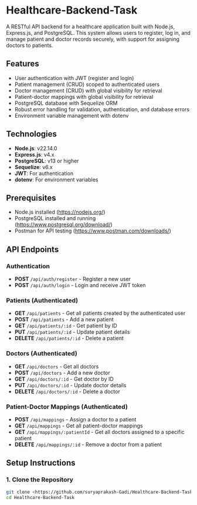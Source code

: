 # Healthcare-Backend-Task

A RESTful API backend for a healthcare application built with Node.js, Express.js, and PostgreSQL. This system allows users to register, log in, and manage patient and doctor records securely, with support for assigning doctors to patients.

## Features
- User authentication with JWT (register and login)
- Patient management (CRUD) scoped to authenticated users
- Doctor management (CRUD) with global visibility for retrieval
- Patient-doctor mappings with global visibility for retrieval
- PostgreSQL database with Sequelize ORM
- Robust error handling for validation, authentication, and database errors
- Environment variable management with dotenv

## Technologies
- **Node.js**: v22.14.0
- **Express.js**: v4.x
- **PostgreSQL**: v13 or higher
- **Sequelize**: v6.x
- **JWT**: For authentication
- **dotenv**: For environment variables

## Prerequisites
- Node.js installed (https://nodejs.org/)
- PostgreSQL installed and running (https://www.postgresql.org/download/)
- Postman for API testing (https://www.postman.com/downloads/)

## API Endpoints

### Authentication
- **POST** `/api/auth/register` - Register a new user
- **POST** `/api/auth/login` - Login and receive JWT token

### Patients (Authenticated)
- **GET** `/api/patients` - Get all patients created by the authenticated user
- **POST** `/api/patients` - Add a new patient
- **GET** `/api/patients/:id` - Get patient by ID
- **PUT** `/api/patients/:id` - Update patient details
- **DELETE** `/api/patients/:id` - Delete a patient

### Doctors (Authenticated)
- **GET** `/api/doctors` - Get all doctors
- **POST** `/api/doctors` - Add a new doctor
- **GET** `/api/doctors/:id` - Get doctor by ID
- **PUT** `/api/doctors/:id` - Update doctor details
- **DELETE** `/api/doctors/:id` - Delete a doctor

### Patient-Doctor Mappings (Authenticated)
- **POST** `/api/mappings` - Assign a doctor to a patient
- **GET** `/api/mappings` - Get all patient-doctor mappings
- **GET** `/api/mappings/:patientId` - Get all doctors assigned to a specific patient
- **DELETE** `/api/mappings/:id` - Remove a doctor from a patient

## Setup Instructions

### 1. Clone the Repository
```bash
git clone <https://github.com/suryaprakash-Gadi/Healthcare-Backend-Task.git>
cd Healthcare-Backend-Task
